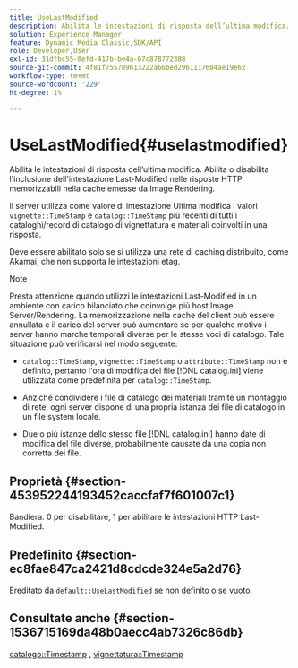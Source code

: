 ```yaml
---
title: UseLastModified
description: Abilita le intestazioni di risposta dell’ultima modifica. Abilita o disabilita l'inclusione dell'intestazione Last-Modified nelle risposte HTTP memorizzabili nella cache emesse da Image Rendering.
solution: Experience Manager
feature: Dynamic Media Classic,SDK/API
role: Developer,User
exl-id: 31dfbc55-0efd-417b-be4a-67c878772388
source-git-commit: 4f81f755789613222a66bed2961117604ae19e62
workflow-type: tm+mt
source-wordcount: '229'
ht-degree: 1%

---
```


# UseLastModified{#uselastmodified}

Abilita le intestazioni di risposta dell’ultima modifica. Abilita o disabilita l&#39;inclusione dell&#39;intestazione Last-Modified nelle risposte HTTP memorizzabili nella cache emesse da Image Rendering.

Il server utilizza come valore di intestazione Ultima modifica i valori `vignette::TimeStamp` e `catalog::TimeStamp` più recenti di tutti i cataloghi/record di catalogo di vignettatura e materiali coinvolti in una risposta.

Deve essere abilitato solo se si utilizza una rete di caching distribuito, come Akamai, che non supporta le intestazioni etag.

>[!NOTE]
>
>Presta attenzione quando utilizzi le intestazioni Last-Modified in un ambiente con carico bilanciato che coinvolge più host Image Server/Rendering. La memorizzazione nella cache del client può essere annullata e il carico del server può aumentare se per qualche motivo i server hanno marche temporali diverse per le stesse voci di catalogo. Tale situazione può verificarsi nel modo seguente:

* `catalog::TimeStamp`, `vignette::TimeStamp` o `attribute::TimeStamp` non è definito, pertanto l&#39;ora di modifica del file [!DNL catalog.ini] viene utilizzata come predefinita per `catalog::TimeStamp`.

* Anziché condividere i file di catalogo dei materiali tramite un montaggio di rete, ogni server dispone di una propria istanza dei file di catalogo in un file system locale.
* Due o più istanze dello stesso file [!DNL catalog.ini] hanno date di modifica del file diverse, probabilmente causate da una copia non corretta dei file.

## Proprietà {#section-453952244193452caccfaf7f601007c1}

Bandiera. 0 per disabilitare, 1 per abilitare le intestazioni HTTP Last-Modified.

## Predefinito {#section-ec8fae847ca2421d8cdcde324e5a2d76}

Ereditato da `default::UseLastModified` se non definito o se vuoto.

## Consultate anche {#section-1536715169da48b0aecc4ab7326c86db}

[catalogo::Timestamp](../../../../../ir-api/material-cat/image-rendering-api-ref/c-ir-material-catalog/c-ir-material-data-reference/r-ir-timestamp-dataref.md#reference-6daf7973dc4f4b4e9e8165756db7c319) , [vignettatura::Timestamp](../../../../../ir-api/material-cat/image-rendering-api-ref/c-ir-material-catalog/c-ir-vignette-map-reference/r-ir-timestamp-vignette.md#reference-d57cdd40a6a645d199dbb1d56cc85bc1)
